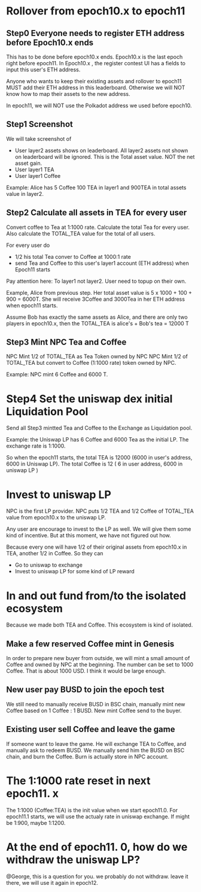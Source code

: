 # Rollover from epoch10.x to epoch11
## Step0 Everyone needs to register ETH address before Epoch10.x ends
This has to be done before epoch10.x ends. Epoch10.x is the last epoch right before epoch11.
In Epoch10.x , the register contest UI has a fields to input this user's ETH address. 

Anyone who wants to keep their existing assets and rollover to epoch11 MUST add their ETH address in this leaderboard. Otherwise we will NOT know how to map their assets to the new address. 

In epoch11, we will NOT use the Polkadot address we used before epoch10.

## Step1 Screenshot
We will take screenshot of
- User layer2 assets shows on leaderboard. All layer2 assets not shown on leaderboard will be ignored. This is the Total asset value. NOT the net asset gain. 
- User layer1 TEA
- User layer1 Coffee

Example: Alice has 5 Coffee 100 TEA in layer1 and 900TEA in total assets value in layer2. 

## Step2 Calculate all assets in TEA for every user

Convert coffee to Tea at 1:1000 rate.
Calculate the total Tea for every user. Also calculate the TOTAL_TEA value for the total of all users.  

For every user do
- 1/2 his total Tea conver to Coffee at 1000:1 rate
- send Tea and Coffee to this user's layer1 account (ETH address) when Epoch11 starts

Pay attention here: To layer1 not layer2. User need to topup on their own.

Example, Alice from previous step.  Her total asset value is 5 x 1000 + 100 + 900 = 6000T. She will receive 3Coffee and 3000Tea in her ETH address when epoch11 starts.

Assume Bob has exactly the same assets as Alice, and there are only two players in epoch10.x, then the TOTAL_TEA is alice's + Bob's tea = 12000 T
## Step3 Mint NPC Tea and Coffee
NPC Mint 1/2 of TOTAL_TEA as Tea Token owned by NPC
NPC Mint 1/2 of TOTAL_TEA but convert to Coffee (1:1000 rate) token owned by NPC.

Example: NPC mint 6 Coffee and 6000 T.
# Step4 Set the uniswap dex initial Liquidation Pool
Send all Step3 mintted Tea and Coffee to the Exchange as Liquidation pool.

Example: the Uniswap LP has 6 Coffee and  6000 Tea as the initial LP. The exchange rate is 1:1000. 

So when the epoch11 starts, the total TEA is 12000 (6000 in user's address,  6000 in Uniswap LP). The total Coffee is 12 ( 6 in user address, 6000 in uniswap LP )
# Invest to uniswap LP
NPC is the first LP provider. NPC puts 1/2 TEA and 1/2 Coffee of TOTAL_TEA value from epoch10.x to the uniswap LP.

Any user are encourage to invest to the LP as well. We will give them some kind of incentive. But at this moment, we have not figured out how. 

Because every one will have 1/2 of their original assets from epoch10.x in TEA, another 1/2 in Coffee. So they can 
- Go to uniswap to exchange
- Invest to uniswap LP for some kind of LP reward

# In and out fund from/to the isolated ecosystem
Because we made both TEA and Coffee. This ecosystem is kind of isolated.
## Make a few reserved Coffee mint in Genesis
In order to prepare new buyer from outside, we will mint a small amount of Coffee and owned by NPC at the beginning. The number can be set to 1000 Coffee. That is about 1000 USD. I think it would be large enough.
## New user pay BUSD to join the epoch test
We still need to manually receive BUSD in BSC chain, manually mint new Coffee based on 1 Coffee : 1 BUSD. New mint Coffee send to the buyer.
## Existing user sell Coffee and leave the game
If someone want to leave the game. He will exchange TEA to Coffee, and manually ask to redeem BUSD. We manually send him the BUSD on BSC chain, and burn the Coffee. Burn is actually store in NPC account.
# The 1:1000 rate reset in next epoch11. x
The 1:1000 (Coffee:TEA) is the init value when we start epoch11.0.
For epoch11.1 starts, we will use the actualy rate in uniswap exchange. If might be 1:900, maybe 1:1200. 
# At the end of epoch11. 0, how do we withdraw the uniswap LP?
@George, this is a question for you. we probably do not withdraw. leave it there, we will use it again in epoch12.